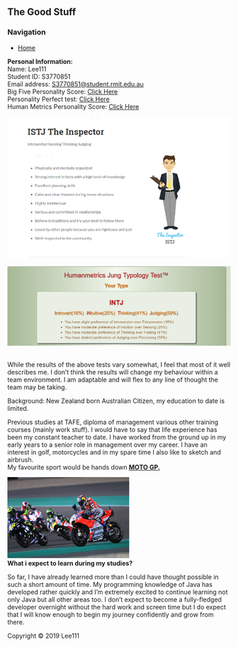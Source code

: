 <html>
<head> 
    
 <link rel = "stylesheet" type = "text/css" href = "style.css"/>
 </head>
 <body>
 <div id="container">
 <div id="header"><br>
<h2>The Good Stuff</h2>
 </div>
 <div id = "content">
  <div id = "nav">
   <h3>Navigation</h3>
   <ul>
    <li><a class="selected" href="index.html">Home</a></li>
   </ul>
  </div>
    <div id="main">
    
 
<b>Personal Information:</b><br>
Name: Lee111<br>
Student ID: S3770851<br>
Email address: <a href="S3770851@student.rmit.edu.au">S3770851@student.rmit.edu.au</a><br>
Big Five Personality Score: <a href="https://bigfive-test.com/result/5c7e19372a70890053b9080e">Click Here</a><br>
Personality Perfect test: <a href="https://www.personalityperfect.com/istj-the-inspector-premium-profile/">Click Here</a><br>
Human Metrics Personality Score: <a href="http://www.humanmetrics.com/personality/intj-type?EI=-16&SN=-25&TF=41&JP=59">Click Here</a><br>
<div id="photo1">
    <img src="Personality Profile1.png">
 </div><br>
 <div id="photo2">
    <img src="Human Metrics.png">
 </div>  <br> 
 <p>While the results of the above tests vary somewhat, I feel that most of it well describes me. I don’t think the results will change my behaviour within a team environment. I am adaptable and will flex to any line of thought the team may be taking.</p>
Background: New Zealand born Australian Citizen, my education to date is limited.<br> 
<p>Previous studies at TAFE, diploma of management various other training courses (mainly work stuff). 
I would have to say that life experience has been my constant teacher to date. I have worked from the ground up in my early years to a senior role in management over my career. 
I have an interest in golf, motorcycles and in my spare time I also like to sketch and airbrush.<br>
My favourite sport would be hands down <a href="http://www.motogp.com/"><b>MOTO GP.</b></a></p>
<div id="photo3">
<img src="motogp.jpg"><br>
 </div>
<b>What i expect to learn during my studies?</b>
<p>So far, I have already learned more than I could have thought possible in such a short amount of time. My programming knowledge of Java has developed rather quickly and I’m extremely excited to continue learning not only Java but all other areas too. I don’t expect to become a fully-fledged developer overnight without the hard work and screen time but I do expect that I will know enough to begin my journey confidently and grow from there.</p>

</div>
</div>   

<div id="footer">
 Copyright &copy; 2019 Lee111
 </div>
</div>
</html>
